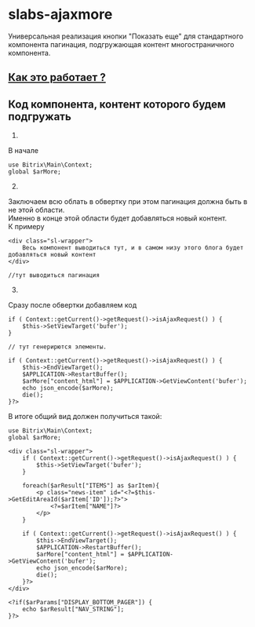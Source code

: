 # slabs-ajaxmore
Универсальная реализация кнопки "Показать еще" для стандартного компонента пагинация, подгружающая контент многостраничного компонента.   

## [Как это работает ?]()

## Код компонента, контент которого будем подгружать
1.   
В начале   
```
use Bitrix\Main\Context;
global $arMore;
```

2.   
Заключаем всю облать в обвертку при этом пагинация должна быть в не этой области.   
Именно в конце этой области будет добавляться новый контент.   
К примеру  
```
<div class="sl-wrapper">
    Весь компонент выводиться тут, и в самом низу этого блога будет добавляться новый контент
</div>

//тут выводиться пагинация

```
3.   
Сразу после обвертки добавляем код   
```
if ( Context::getCurrent()->getRequest()->isAjaxRequest() ) {
    $this->SetViewTarget('bufer');
}

// тут генерирются элементы.

if ( Context::getCurrent()->getRequest()->isAjaxRequest() ) {
    $this->EndViewTarget();
    $APPLICATION->RestartBuffer();
    $arMore["content_html"] = $APPLICATION->GetViewContent('bufer');
    echo json_encode($arMore);
    die();
}?>

```
В итоге общий вид должен получиться такой:   
```
use Bitrix\Main\Context;
global $arMore;

<div class="sl-wrapper">
    if ( Context::getCurrent()->getRequest()->isAjaxRequest() ) {
        $this->SetViewTarget('bufer');
    }
    
    foreach($arResult["ITEMS"] as $arItem){
    	<p class="news-item" id="<?=$this->GetEditAreaId($arItem['ID']);?>">
    	    <?=$arItem["NAME"]?>
    	</p>	
    }
    
    if ( Context::getCurrent()->getRequest()->isAjaxRequest() ) {
        $this->EndViewTarget();
        $APPLICATION->RestartBuffer();
        $arMore["content_html"] = $APPLICATION->GetViewContent('bufer');
        echo json_encode($arMore);
        die();
    }?>
</div>

<?if($arParams["DISPLAY_BOTTOM_PAGER"]) {
    echo $arResult["NAV_STRING"];
}?>
```
